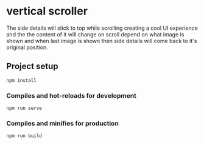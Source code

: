 # vertical scroller

The side details will stick to top while scrolling creating a cool UI experience and the the content of it will change on scroll depend on what image is shown and when last image is shown then side details will come back to it's original position.

## Project setup
```
npm install
```

### Compiles and hot-reloads for development
```
npm run serve
```

### Compiles and minifies for production
```
npm run build
```
